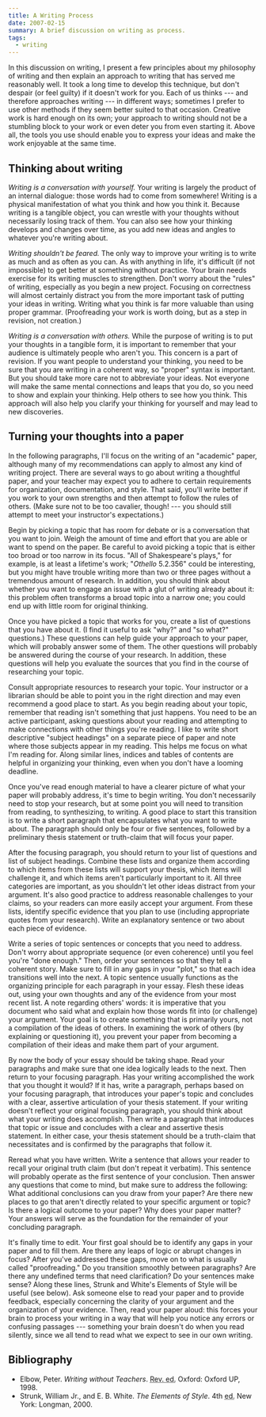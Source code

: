 ```yaml
---
title: A Writing Process
date: 2007-02-15
summary: A brief discussion on writing as process.
tags:
  - writing
---
```


In this discussion on writing, I present a few principles about my philosophy of writing and then explain an approach to writing that has served me reasonably well. It took a long time to develop this technique, but don't despair (or feel guilty) if it doesn't work for you. Each of us thinks --- and therefore approaches writing --- in different ways; sometimes I prefer to use other methods if they seem better suited to that occasion. Creative work is hard enough on its own; your approach to writing should not be a stumbling block to your work or even deter you from even starting it. Above all, the tools you use should enable you to express your ideas and make the work enjoyable at the same time.

## Thinking about writing

*Writing is a conversation with yourself.* Your writing is largely the product of an internal dialogue: those words had to come from somewhere! Writing is a physical manifestation of what you think and how you think it. Because writing is a tangible object, you can wrestle with your thoughts without necessarily losing track of them. You can also see how your thinking develops and changes over time, as you add new ideas and angles to whatever you're writing about.

*Writing shouldn't be feared.* The only way to improve your writing is to write as much and as often as you can. As with anything in life, it's difficult (if not impossible) to get better at something without practice. Your brain needs exercise for its writing muscles to strengthen. Don't worry about the "rules" of writing, especially as you begin a new project. Focusing on correctness will almost certainly distract you from the more important task of putting your ideas in writing. Writing what you think is far more valuable than using proper grammar. (Proofreading your work is worth doing, but as a step in revision, not creation.)

*Writing is a conversation with others.* While the purpose of writing is to put your thoughts in a tangible form, it is important to remember that your audience is ultimately people who aren't you. This concern is a part of revision. If you want people to understand your thinking, you need to be sure that you are writing in a coherent way, so "proper" syntax is important. But you should take more care not to abbreviate your ideas. Not everyone will make the same mental connections and leaps that you do, so you need to show and explain your thinking. Help others to see how you think. This approach will also help you clarify your thinking for yourself and may lead to new discoveries.

## Turning your thoughts into a paper

In the following paragraphs, I'll focus on the writing of an "academic" paper, although many of my recommendations can apply to almost any kind of writing project. There are several ways to go about writing a thoughtful paper, and your teacher may expect you to adhere to certain requirements for organization, documentation, and style. That said, you'll write better if you work to your own strengths and then attempt to follow the rules of others. (Make sure not to be too cavalier, though! --- you should still attempt to meet your instructor's expectations.)

Begin by picking a topic that has room for debate or is a conversation that you want to join. Weigh the amount of time and effort that you are able or want to spend on the paper. Be careful to avoid picking a topic that is either too broad or too narrow in its focus. "All of Shakespeare's plays," for example, is at least a lifetime's work; "<cite>Othello</cite> 5.2.356" could be interesting, but you might have trouble writing more than two or three pages without a tremendous amount of research. In addition, you should think about whether you want to engage an issue with a glut of writing already about it: this problem often transforms a broad topic into a narrow one; you could end up with little room for original thinking.

Once you have picked a topic that works for you, create a list of questions that you have about it. (I find it useful to ask "why?" and "so what?" questions.) These questions can help guide your approach to your paper, which will probably answer some of them. The other questions will probably be answered during the course of your research. In addition, these questions will help you evaluate the sources that you find in the course of researching your topic.

Consult appropriate resources to research your topic. Your instructor or a librarian should be able to point you in the right direction and may even recommend a good place to start. As you begin reading about your topic, remember that reading isn't something that just happens. You need to be an active participant, asking questions about your reading and attempting to make connections with other things you're reading. I like to write short descriptive "subject headings" on a separate piece of paper and note where those subjects appear in my reading. This helps me focus on what I'm reading for. Along similar lines, indices and tables of contents are helpful in organizing your thinking, even when you don't have a looming deadline.

Once you've read enough material to have a clearer picture of what your paper will probably address, it's time to begin writing. You don't necessarily need to stop your research, but at some point you will need to transition from reading, to synthesizing, to writing. A good place to start this transition is to write a short paragraph that encapsulates what you want to write about. The paragraph should only be four or five sentences, followed by a preliminary thesis statement or truth-claim that will focus your paper.

After the focusing paragraph, you should return to your list of questions and list of subject headings. Combine these lists and organize them according to which items from these lists will support your thesis, which items will challenge it, and which items aren't particularly important to it. All three categories are important, as you shouldn't let other ideas distract from your argument. It's also good practice to address reasonable challenges to your claims, so your readers can more easily accept your argument. From these lists, identify specific evidence that you plan to use (including appropriate quotes from your research). Write an explanatory sentence or two about each piece of evidence.

Write a series of topic sentences or concepts that you need to address. Don't worry about appropriate sequence (or even coherence) until you feel you're "done enough." Then, order your sentences so that they tell a coherent story. Make sure to fill in any gaps in your "plot," so that each idea transitions well into the next. A topic sentence usually functions as the organizing principle for each paragraph in your essay. Flesh these ideas out, using your own thoughts and any of the evidence from your most recent list. A note regarding others' words: it is imperative that you document who said what and explain how those words fit into (or challenge) your argument. Your goal is to create something that is primarily yours, not a compilation of the ideas of others. In examining the work of others (by explaining or questioning it), you prevent your paper from becoming a compilation of their ideas and make them part of your argument.

By now the body of your essay should be taking shape. Read your paragraphs and make sure that one idea logically leads to the next. Then return to your focusing paragraph. Has your writing accomplished the work that you thought it would? If it has, write a paragraph, perhaps based on your focusing paragraph, that introduces your paper's topic and concludes with a clear, assertive articulation of your thesis statement. If your writing doesn't reflect your original focusing paragraph, you should think about what your writing does accomplish. Then write a paragraph that introduces that topic or issue and concludes with a clear and assertive thesis statement. In either case, your thesis statement should be a truth-claim that necessitates and is confirmed by the paragraphs that follow it.

Reread what you have written. Write a sentence that allows your reader to recall your original truth claim (but don't repeat it verbatim). This sentence will probably operate as the first sentence of your conclusion. Then answer any questions that come to mind, but make sure to address the following: What additional conclusions can you draw from your paper? Are there new places to go that aren't directly related to your specific argument or topic? Is there a logical outcome to your paper? Why does your paper matter? Your answers will serve as the foundation for the remainder of your concluding paragraph.

It's finally time to edit. Your first goal should be to identify any gaps in your paper and to fill them. Are there any leaps of logic or abrupt changes in focus? After you've addressed these gaps, move on to what is usually called "proofreading." Do you transition smoothly between paragraphs? Are there any undefined terms that need clarification? Do your sentences make sense? Along these lines, Strunk and White's Elements of Style will be useful (see below). Ask someone else to read your paper and to provide feedback, especially concerning the clarity of your argument and the organization of your evidence. Then, read your paper aloud: this forces your brain to process your writing in a way that will help you notice any errors or confusing passages --- something your brain doesn't do when you read silently, since we all tend to read what we expect to see in our own writing.

## Bibliography

* Elbow, Peter. <cite>Writing without Teachers</cite>. <abbr title="revised edition">Rev. ed.</abbr> Oxford: Oxford UP, 1998.
* Strunk, William Jr., and E. B. White. <cite>The Elements of Style</cite>. 4th <abbr title="edition">ed.</abbr> New York: Longman, 2000.
